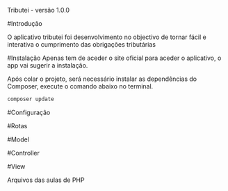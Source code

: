 Tributei - versão 1.0.0


#Introdução

O aplicativo tributei foi desenvolvimento no objectivo de tornar fácil e interativa o cumprimento das obrigações tributárias

#Instalação
Apenas tem de aceder o site oficial para aceder o aplicativo, o app vai sugerir a instalação.



Após colar o projeto, será necessário instalar as dependências do Composer, execute o comando abaixo no terminal.

```php
composer update
```

#Configuração

#Rotas

#Model

#Controller

#View

Arquivos das aulas de PHP
